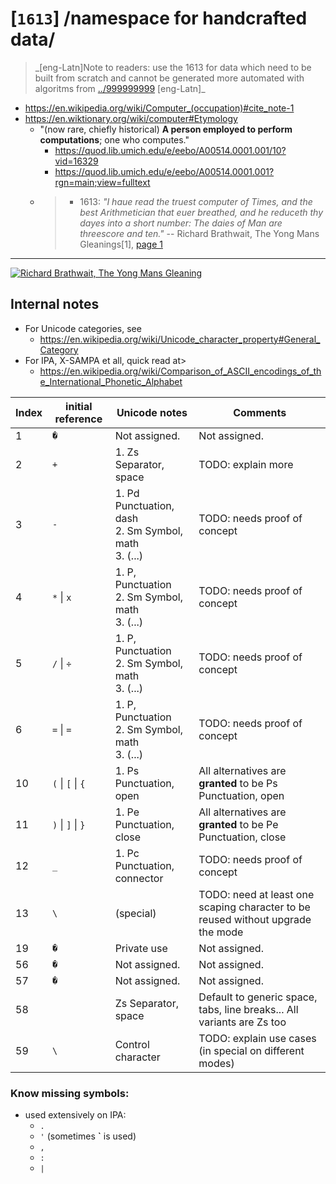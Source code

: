 # [`1613`] /namespace for handcrafted data/

> \_[eng-Latn]Note to readers: use the 1613 for data which need to be built from scratch and cannot be generated more automated with algoritms from [../999999999](../999999999) [eng-Latn]\_

- https://en.wikipedia.org/wiki/Computer_(occupation)#cite_note-1
- https://en.wiktionary.org/wiki/computer#Etymology
  - "(now rare, chiefly historical) **A person employed to perform computations**; one who computes."
    - https://quod.lib.umich.edu/e/eebo/A00514.0001.001/10?vid=16329
    - https://quod.lib.umich.edu/e/eebo/A00514.0001.001?rgn=main;view=fulltext
  -  > - 1613: _"I haue read the truest computer of Times, and the best Arithmetician that euer breathed, and he reduceth thy dayes into a short number: The daies of Man are threescore and ten."_ -- Richard Brathwait, The Yong Mans Gleanings[1], [page 1](https://quod.lib.umich.edu/e/eebo/A00514.0001.001/10?vid=16329)

---

[![Richard Brathwait, The Yong Mans Gleaning](https://howtospeakmachine.com/wp-content/uploads/2019/02/Screen-Shot-2019-02-23-at-9.23.31-PM.jpg)](https://quod.lib.umich.edu/e/eebo/A00514.0001.001?rgn=main;view=fulltext)



## Internal notes

- For Unicode categories, see
  - https://en.wikipedia.org/wiki/Unicode_character_property#General_Category
- For IPA, X-SAMPA et all, quick read at>
  - https://en.wikipedia.org/wiki/Comparison_of_ASCII_encodings_of_the_International_Phonetic_Alphabet

Index | initial reference | Unicode notes | Comments
--- | --- | --- | --- |
1 | `�` |Not assigned. | Not assigned.
2 | `+` | 1. Zs	Separator, space | TODO: explain more
3 | `-` | 1. Pd	Punctuation, dash<br>2. Sm	Symbol, math<br>3. (...) | TODO: needs proof of concept
4 | `*` \| `x` | 1. P, Punctuation<br>2. Sm	Symbol, math<br>3. (...) | TODO: needs proof of concept
5 | `/` \| `÷` | 1. P, Punctuation<br>2. Sm	Symbol, math<br>3. (...) | TODO: needs proof of concept
6 | `=` \| `=` | 1. P, Punctuation<br>2. Sm	Symbol, math<br>3. (...) | TODO: needs proof of concept
10 | `(` \| `[` \| `{` | 1. Ps	Punctuation, open | All alternatives are **granted** to be Ps	Punctuation, open
11 | `)` \| `]` \| `}` | 1. Pe	Punctuation, close | All alternatives are **granted** to be Pe	Punctuation, close
12 | `_` | 1. Pc	Punctuation, connector | TODO: needs proof of concept
13 | `\` | (special) | TODO: need at least one scaping character to be reused without upgrade the mode
19 | `�` | Private use | Not assigned.
56 | `�` | Not assigned. | Not assigned.
57 | `�` | Not assigned. | Not assigned.
58 | ` ` | Zs	Separator, space | Default to generic space, tabs, line breaks... All variants are Zs too
59 | `\` | Control character | TODO: explain use cases (in special on different modes)


### Know missing symbols:
- used extensively on IPA:
  - `.` 
  - `'` (sometimes **`** is used)
  - `,`
  - `:`
  - `|`


<!--

- https://en.wikipedia.org/wiki/Cuneiform
- The direction of writing remained to be from top-to-bottom and right-to-left, until the mid-2nd millennium BC.[34]

-->


<!--
Potential TODOs

- https://en.wikipedia.org/wiki/Arabic_alphabet#Alphabetical_order
- https://en.wikipedia.org/wiki/Abjad_numerals
- https://en.wikipedia.org/wiki/Cyrillic_script
- https://en.wikisource.org/wiki/Translation:List_of_Frequently_Used_Characters_in_Modern_Chinese
-
-->
